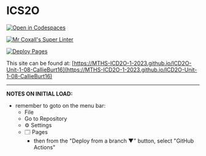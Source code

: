 # ICS2O

[![Open in Codespaces](https://classroom.github.com/assets/launch-codespace-7f7980b617ed060a017424585567c406b6ee15c891e84e1186181d67ecf80aa0.svg)](https://classroom.github.com/open-in-codespaces?assignment_repo_id=15231904)

[![Mr Coxall's Super Linter](https://github.com/MTHS-ICD2O-1-2023/ICD2O-Unit-1-08-CallieBurt16/workflows/Mr%20Coxall's%20Super%20Linter/badge.svg)](https://github.com/MTHS-ICD2O-1-2023/ICD2O-Unit-1-08-CallieBurt16/actions)

[![Deploy Pages](https://github.com/MTHS-ICD2O-1-2023/ICD2O-Unit-1-08-CallieBurt16/workflows/Deploy%20Pages/badge.svg)](https://github.com/MTHS-ICD2O-1-2023/ICD2O-Unit-1-08-CallieBurt16/actions)

This site can be found at: [https://MTHS-ICD2O-1-2023.github.io/ICD2O-Unit-1-08-CallieBurt16](https://MTHS-ICD2O-1-2023.github.io/ICD2O-Unit-1-08-CallieBurt16)

---

**NOTES ON INITIAL LOAD:**
- remember to goto on the menu bar:
  - File
  - Go to Repository
  - ⚙ Settings
  - 🗔 Pages
    - then from the "Deploy from a branch ▼" button, select "GitHub Actions"
